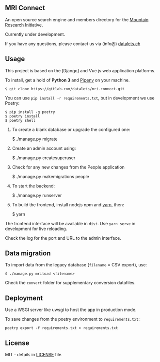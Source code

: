 ## MRI Connect

An open source search engine and members directory for the [Mountain Research Initiative](https://mountainresearchinitiative.org/).

Currently under development.

If you have any questions, please contact us via (info@) [datalets.ch](https://datalets.ch)

## Usage

This project is based on the [Django] and Vue.js web application platforms.

To install, get a hold of **Python 3** and [Pipenv](https://github.com/pypa/pipenv) on your machine.

    $ git clone https://gitlab.com/datalets/mri-connect.git

You can use `pip install -r requirements.txt`, but in development we use Poetry:

    $ pip install -g poetry
    $ poetry install
    $ poetry shell

1. To create a blank database or upgrade the configured one:

    $ ./manage.py migrate

2. Create an admin account using:

    $ ./manage.py createsuperuser

3. Check for any new changes from the People application

    $ ./manage.py makemigrations people

4. To start the backend:

    $ ./manage.py runserver

5. To build the frontend, install nodejs npm and [yarn](https://yarnpkg.com/), then:

    $ yarn

The frontend interface will be available in `dist`. Use `yarn serve` in development for live reloading.

Check the log for the port and URL to the admin interface.

## Data migration

To import data from the legacy database (`filename` = CSV export), use:

    $ ./manage.py mriload <filename>

Check the `convert` folder for supplementary conversion datafiles.

## Deployment

Use a WSGI server like uwsgi to host the app in production mode.

To save changes from the poetry environment to `requirements.txt`:

    poetry export -f requirements.txt > requirements.txt

## License

MIT - details in [LICENSE](LICENSE) file.

